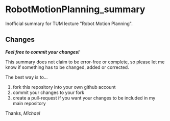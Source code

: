 # RobotMotionPlanning_summary
Inofficial summary for TUM lecture "Robot Motion Planning".

## Changes
***Feel free to commit your changes!***

This summary does not claim to be error-free or complete, so please let me know if something has to be changed, added or corrected.

The best way is to...

1. fork this repository into your own github account
2. commit your changes to your fork
3. create a pull-request if you want your changes to be included in my main repository

Thanks,
*Michael*
